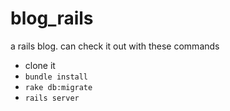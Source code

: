 blog_rails
==========

a rails blog. can check it out with these commands

* clone it
* `bundle install`
* `rake db:migrate`
* `rails server`
